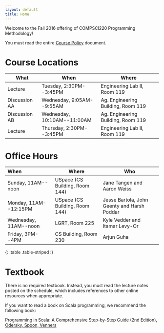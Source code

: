 ```yaml
---
layout: default
title: Home
---
```


Welcome to the Fall 2016 offering of COMPSCI220 Programming Methodology!

You must read the entire [Course Policy] document.

# Course Locations

<table class="table table-striped">
<thead>
  <tr><th>What</th><th>When</th><th>Where</th></tr>
</thead>
<tbody>
<tr><td>Lecture</td><td>Tuesday, 2:30PM--3:45PM</td><td>Engineering Lab II, Room 119</td></tr>
<tr><td>Discussion AA</td><td>Wednesday, 9:05AM--9:55AM</td><td>Ag. Engineering Building, Room 119</td></tr>
<tr><td>Discussion AB</td><td>Wednesday, 10:10AM--11:00AM</td><td>Ag. Engineering Building, Room 119</td></tr>
<tr><td>Lecture</td><td>Thursday, 2:30PM--3:45PM</td><td>Engineering Lab II, Room 119</td></tr>
</tbody>
</table>

# Office Hours

| When                       | Where                                | Who                                        |
|:---------------------------|--------------------------------------|--------------------------------------------|
| Sunday, 11AM--noon         | USpace (CS Building, Room 144)       | Jane Tangen and Aaron Weiss                |
| Monday, 11AM--12:15PM      | USpace (CS Building, Room 144)       | Jesse Bartola, John Geenty and Harsh Poddar|
| Wednesday, 11AM--noon      | LGRT, Room 225                       | Kyle Vedder and Itamar Levy-Or             |
| Friday, 3PM--4PM           | CS Building, Room 230                | Arjun Guha                                 |
{: .table .table-striped :}

# Textbook

There is no required textbook. Instead, you must read the lecture notes posted on the
schedule, which includes references to other online resources when appropriate.

If you want to read a book on Scala programming, we recommend the following book:

[Programming in Scala: A Comprehensive Step-by-Step Guide (2nd Edition), Odersky, Spoon, Venners][textbook]

[Course Policy]: ../policies
[textbook]: http://www.amazon.com/Programming-Scala-Comprehensive-Step-Step/dp/0981531644
